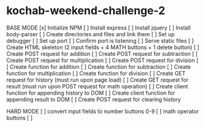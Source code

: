 # kochab-weekend-challenge-2

BASE MODE
[x] Initialize NPM
[ ] Install express
[ ] Install jquery
[ ] Install body-parser
[ ] Create directories and files and link them
[ ] Set up debugger
[ ] Set up port
[ ] Confirm port is listening
[ ] Serve static files
[ ] Create HTML skeleton (2 input fields + 4 MATH buttons + 1 delete button)
[ ] Create POST request for addition
[ ] Create POST request for subtraction
[ ] Create POST request for multiplication
[ ] Create POST request for division
[ ] Create function for addition
[ ] Create function for subtraction
[ ] Create function for multiplication
[ ] Create function for division
[ ] Create GET request for history (must run upon page load)
[ ] Create GET request for result (must run upon POST request for math operation)
[ ] Create client function for appending history to DOM
[ ] Create client function for appending result to DOM
[ ] Create POST request for clearing history


HARD MODE
[ ] convert input fields to number buttons 0-9
[ ] math operator buttons
[ ] 

 